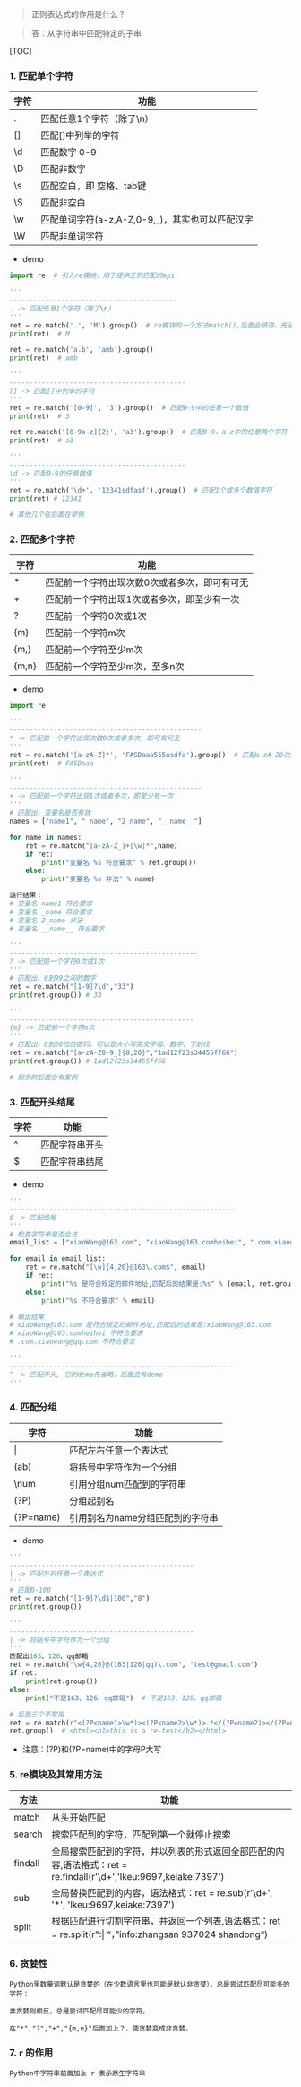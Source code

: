 > 正则表达式的作用是什么？

> 答：从字符串中匹配特定的子串

[TOC]

### 1. 匹配单个字符

字符 | 功能
---|---
. | 匹配任意1个字符（除了\n）
[] | 匹配[]中列举的字符
\d | 匹配数字 0-9
\D | 匹配非数字
\s | 匹配空白，即 空格、tab键
\S | 匹配非空白
\w | 匹配单词字符(a-z,A-Z,0-9,_)，其实也可以匹配汉字
\W | 匹配非单词字符

* demo
```python
import re  # 引入re模块，用于提供正则匹配的api

'''
------------------------------------------
. -> 匹配任意1个字符（除了\n）
'''
ret = re.match('.', 'M').group()  # re模块的一个方法match(),后面会细讲，先通过代码学习它的用法
print(ret)  # M

ret = re.match('a.b', 'amb').group()
print(ret)  # amb

'''
--------------------------------------------
[] -> 匹配[]中列举的字符
'''
ret = re.match('[0-9]', '3').group()  # 匹配0-9中的任意一个数值
print(ret)  # 3

ret re.match('[0-9a-z]{2}', 'a3').group()  # 匹配0-9，a-z中的任意两个字符
print(ret)  # a3

'''
--------------------------------------------
\d -> 匹配0-9的任意数值
'''
ret = re.match('\d+', '12341sdfasf').group()  # 匹配1个或多个数值字符
print(ret) # 12341

# 其他几个在后面在举例
```

### 2. 匹配多个字符

字符 | 功能
---|---
* | 匹配前一个字符出现次数0次或者多次，即可有可无
+ | 匹配前一个字符出现1次或者多次，即至少有一次
? | 匹配前一个字符0次或1次
{m} | 匹配前一个字符m次
{m,} | 匹配前一个字符至少m次
{m,n} | 匹配前一个字符至少m次，至多n次

* demo
```python
import re

'''
------------------------------------------------
* -> 匹配前一个字符出现次数0次或者多次，即可有可无
'''
ret = re.match('[a-zA-Z]*', 'FASDaaa555asdfa').group()  # 匹配a-zA-Z0次或多次
print(ret)  # FASDaaa

'''
------------------------------------------------
+ -> 匹配前一个字符出现1次或者多次，即至少有一次
'''
# 匹配出，变量名是否有效
names = ["name1", "_name", "2_name", "__name__"]

for name in names:
    ret = re.match("[a-zA-Z_]+[\w]*",name)
    if ret:
        print("变量名 %s 符合要求" % ret.group())
    else:
        print("变量名 %s 非法" % name)

运行结果：
# 变量名 name1 符合要求
# 变量名 _name 符合要求
# 变量名 2_name 非法
# 变量名 __name__ 符合要求

'''
-----------------------------------------------
? -> 匹配前一个字符0次或1次
'''
# 匹配出，0到99之间的数字
ret = re.match("[1-9]?\d","33")
print(ret.group()) # 33

'''
----------------------------------------------
{m} -> 匹配前一个字符m次
'''
# 匹配出，8到20位的密码，可以是大小写英文字母、数字、下划线
ret = re.match("[a-zA-Z0-9_]{8,20}","1ad12f23s34455ff66")
print(ret.group()) # 1ad12f23s34455ff66

# 剩余的后面会有案例
```

### 3. 匹配开头结尾

字符 | 功能
---|---
^ | 匹配字符串开头
$ | 匹配字符串结尾

* demo
```python
'''
---------------------------------------------------------
$ -> 匹配结尾
'''
# 检查字符串是否合法
email_list = ["xiaoWang@163.com", "xiaoWang@163.comheihei", ".com.xiaowang@qq.com"]

for email in email_list:
    ret = re.match("[\w]{4,20}@163\.com$", email)
    if ret:
        print("%s 是符合规定的邮件地址,匹配后的结果是:%s" % (email, ret.group()))
    else:
        print("%s 不符合要求" % email)

# 输出结果
# xiaoWang@163.com 是符合规定的邮件地址,匹配后的结果是:xiaoWang@163.com
# xiaoWang@163.comheihei 不符合要求
# .com.xiaowang@qq.com 不符合要求

'''
---------------------------------------------------------
^ -> 匹配开头, 它的demo先省略，后面会有demo
'''
```

### 4. 匹配分组

字符 | 功能
---|---
\| | 匹配左右任意一个表达式
(ab) | 将括号中字符作为一个分组
\num | 引用分组num匹配到的字符串
(?P<name>) | 分组起别名
(?P=name) | 引用别名为name分组匹配到的字符串

* demo
```python
'''
----------------------------------------------
| -> 匹配左右任意一个表达式
'''
# 匹配0-100
ret = re.match("[1-9]?\d$|100","8")
print(ret.group())

'''
----------------------------------------------
| -> 将括号中字符作为一个分组
'''
匹配出163、126、qq邮箱
ret = re.match("\w{4,20}@(163|126|qq)\.com", "test@gmail.com")
if ret:
    print(ret.group())
else:
    print("不是163、126、qq邮箱")  # 不是163、126、qq邮箱

# 后面三个不常用
ret = re.match(r"<(?P<name1>\w*)><(?P<name2>\w*)>.*</(?P=name2)></(?P=name1)>", "<html><h1>this is a re-test</h2></html>")
ret.group()  # <html><h1>this is a re-test</h2></html>
```
* 注意：(?P<name>)和(?P=name)中的字母P大写

### 5. re模块及其常用方法

| 方法    | 功能                                                         |
| ------- | ------------------------------------------------------------ |
| match   | 从头开始匹配                                                 |
| search  | 搜索匹配到的字符，匹配到第一个就停止搜索                     |
| findall | 全局搜索匹配到的字符，并以列表的形式返回全部匹配的内容,语法格式：ret = re.findall(r'\d+','lkeu:9697,keiake:7397') |
| sub     | 全局替换匹配到的内容，语法格式：ret = re.sub(r'\d+', '*', 'lkeu:9697,keiake:7397') |
| split   | 根据匹配进行切割字符串，并返回一个列表,语法格式：ret = re.split(r":\| “，”info:zhangsan 937024 shandong“) |

### 6. 贪婪性

```
Python里数量词默认是贪婪的（在少数语言里也可能是默认非贪婪），总是尝试匹配尽可能多的字符；

非贪婪则相反，总是尝试匹配尽可能少的字符。

在"*","?","+","{m,n}"后面加上？，使贪婪变成非贪婪。
```

### 7. `r` 的作用

```
Python中字符串前面加上 r 表示原生字符串
```

